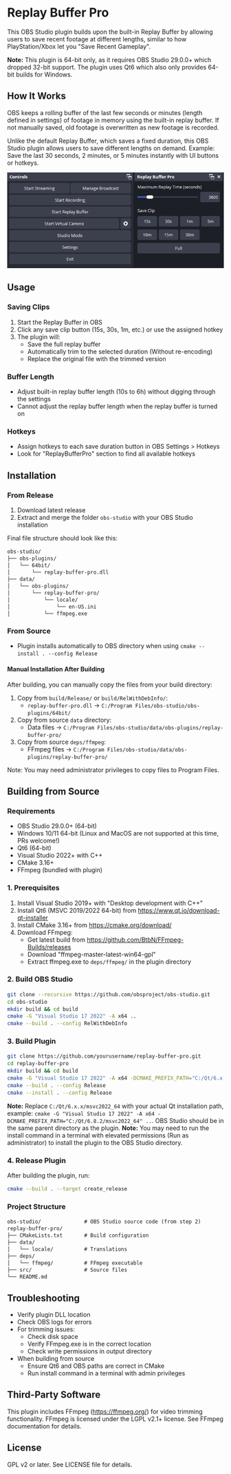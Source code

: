 # Replay Buffer Pro

This OBS Studio plugin builds upon the built-in Replay Buffer by allowing users to save recent footage at different lengths, similar to how PlayStation/Xbox let you "Save Recent Gameplay".

**Note:** This plugin is 64-bit only, as it requires OBS Studio 29.0.0+ which dropped 32-bit support. The plugin uses Qt6 which also only provides 64-bit builds for Windows.

## How It Works
OBS keeps a rolling buffer of the last few seconds or minutes (length defined in settings) of footage in memory using the built-in replay buffer. If not manually saved, old footage is overwritten as new footage is recorded.

Unlike the default Replay Buffer, which saves a fixed duration, this OBS Studio plugin allows users to save different lengths on demand. Example: Save the last 30 seconds, 2 minutes, or 5 minutes instantly with UI buttons or hotkeys.

![Screenshot](./screenshot.png)

## Usage

### Saving Clips
1. Start the Replay Buffer in OBS
2. Click any save clip button (15s, 30s, 1m, etc.) or use the assigned hotkey
3. The plugin will:
   - Save the full replay buffer
   - Automatically trim to the selected duration (Without re-encoding)
   - Replace the original file with the trimmed version

### Buffer Length
- Adjust built-in replay buffer length (10s to 6h) without digging through the settings
- Cannot adjust the replay buffer length when the replay buffer is turned on

### Hotkeys
- Assign hotkeys to each save duration button in OBS Settings > Hotkeys
- Look for "ReplayBufferPro" section to find all available hotkeys

## Installation

### From Release
1. Download latest release
2. Extract and merge the folder `obs-studio` with your OBS Studio installation

Final file structure should look like this:
```
obs-studio/
├── obs-plugins/
│   └── 64bit/
│       └── replay-buffer-pro.dll
├── data/
│   └── obs-plugins/
│       └── replay-buffer-pro/
│           └── locale/
│               └── en-US.ini
│           └── ffmpeg.exe
```

### From Source
- Plugin installs automatically to OBS directory when using `cmake --install . --config Release`

#### Manual Installation After Building
After building, you can manually copy the files from your build directory:
1. Copy from `build/Release/` or `build/RelWithDebInfo/`:
   - `replay-buffer-pro.dll` → `C:/Program Files/obs-studio/obs-plugins/64bit/`
2. Copy from source `data` directory:
   - Data files → `C:/Program Files/obs-studio/data/obs-plugins/replay-buffer-pro/`
3. Copy from source `deps/ffmpeg`:
   - FFmpeg files → `C:/Program Files/obs-studio/data/obs-plugins/replay-buffer-pro/`

Note: You may need administrator privileges to copy files to Program Files.


## Building from Source

### Requirements

- OBS Studio 29.0.0+ (64-bit)
- Windows 10/11 64-bit (Linux and MacOS are not supported at this time, PRs welcome!)
- Qt6 (64-bit)
- Visual Studio 2022+ with C++
- CMake 3.16+
- FFmpeg (bundled with plugin)

### 1. Prerequisites

1. Install Visual Studio 2019+ with "Desktop development with C++"
2. Install Qt6 (MSVC 2019/2022 64-bit) from https://www.qt.io/download-qt-installer
3. Install CMake 3.16+ from https://cmake.org/download/
4. Download FFmpeg:
   - Get latest build from https://github.com/BtbN/FFmpeg-Builds/releases
   - Download "ffmpeg-master-latest-win64-gpl"
   - Extract ffmpeg.exe to `deps/ffmpeg/` in the plugin directory

### 2. Build OBS Studio

```bash
git clone --recursive https://github.com/obsproject/obs-studio.git
cd obs-studio
mkdir build && cd build
cmake -G "Visual Studio 17 2022" -A x64 ..
cmake --build . --config RelWithDebInfo
```

### 3. Build Plugin

```bash
git clone https://github.com/yourusername/replay-buffer-pro.git
cd replay-buffer-pro
mkdir build && cd build
cmake -G "Visual Studio 17 2022" -A x64 -DCMAKE_PREFIX_PATH="C:/Qt/6.x.x/msvc2022_64" ..
cmake --build . --config Release
cmake --install . --config Release
```
**Note:** Replace `C:/Qt/6.x.x/msvc2022_64` with your actual Qt installation path, example: `cmake -G "Visual Studio 17 2022" -A x64 -DCMAKE_PREFIX_PATH="C:/Qt/6.8.2/msvc2022_64" ..`. OBS Studio should be in the same parent directory as the plugin.
**Note:** You may need to run the install command in a terminal with elevated permissions (Run as administrator) to install the plugin to the OBS Studio directory.

### 4. Release Plugin
After building the plugin, run:
```bash
cmake --build . --target create_release
```

### Project Structure

```
obs-studio/              # OBS Studio source code (from step 2)
replay-buffer-pro/
├── CMakeLists.txt       # Build configuration
├── data/               
│   └── locale/          # Translations
├── deps/
│   └── ffmpeg/          # FFmpeg executable
├── src/                 # Source files
└── README.md
```

## Troubleshooting

- Verify plugin DLL location
- Check OBS logs for errors
- For trimming issues:
  - Check disk space
  - Verify FFmpeg.exe is in the correct location
  - Check write permissions in output directory
- When building from source
  - Ensure Qt6 and OBS paths are correct in CMake
  - Run install command in a terminal with admin privileges

## Third-Party Software

This plugin includes FFmpeg (https://ffmpeg.org/) for video trimming functionality.
FFmpeg is licensed under the LGPL v2.1+ license. See FFmpeg documentation for details.

## License

GPL v2 or later. See LICENSE file for details. 
